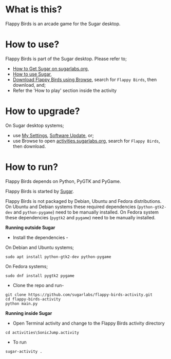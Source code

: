 What is this?
=============

Flappy Birds is an arcade game for the Sugar desktop.

How to use?
===========

Flappy Birds is part of the Sugar desktop.  Please refer to;

* [How to Get Sugar on sugarlabs.org](https://sugarlabs.org/),
* [How to use Sugar](https://help.sugarlabs.org/),
* [Download Flappy Birds using Browse](https://activities.sugarlabs.org/), search for `Flappy Birds`, then download, and;
* Refer the 'How to play' section inside the activity

How to upgrade?
===============

On Sugar desktop systems;
* use [My Settings](https://help.sugarlabs.org/en/my_settings.html), [Software Update](https://help.sugarlabs.org/en/my_settings.html#software-update), or;
* use Browse to open [activities.sugarlabs.org](https://activities.sugarlabs.org/), search for `Flappy Birds`, then download.

How to run?
=================

Flappy Birds depends on Python, PyGTK and PyGame.

Flappy Birds is started by [Sugar](https://github.com/sugarlabs/sugar).

Flappy Birds is not packaged by Debian, Ubuntu and Fedora distributions.  
On Ubuntu and Debian systems these required dependencies (`python-gtk2-dev` and
`python-pygame`) need to be manually installed.
On Fedora system these dependencies (`pygtk2` and `pygame`) need to be manually installed.


**Running outside Sugar**


- Install the dependencies - 

On Debian and Ubuntu systems;

```
sudo apt install python-gtk2-dev python-pygame
```

On Fedora systems;

```
sudo dnf install pygtk2 pygame
```

- Clone the repo and run-
```
git clone https://github.com/sugarlabs/flappy-birds-activity.git
cd flappy-birds-activity
python main.py
```

**Running inside Sugar**

- Open Terminal activity and change to the Flappy Birds activity directory
```
cd activities\SonicJump.activity
```
- To run
```
sugar-activity .
```
